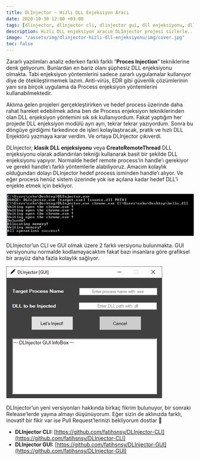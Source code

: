 ```yaml
---
title: DLInjector – Hızlı DLL Enjeksiyon Aracı
date: 2020-10-30 12:00 +03:00
tags: [dlinjector, dlinjector cli, dlinjector gui, dll enjeksiyonu, dll injection, dll injection tools, process injection tool]
description: Hızlı DLL enjeksiyon aracım DLInjector projesi sizlerle...
image: "/assets/img/dlinjector-hizli-dll-enjeksiyonu/img/cover.jpg"
toc: false
---
```


Zararlı yazılımları analiz ederken farklı farklı “**Proces Injection**” tekniklerine denk geliyorum. Bunlardan en bariz olanı şüphesiz DLL enjeksiyonu olmakta. Tabi enjeksiyon yöntemlerini sadece zararlı uygulamalar kullanıyor diye de ötekileştirmemek lazım. Anti-virüs, EDR gibi güvenlik çözümlerinin yanı sıra birçok uygulama da Process enjeksiyon yöntemlerini kullanabilmektedir.

Aklıma gelen projeleri gerçekleştirirken ve hedef process üzerinde daha rahat hareket edebilmek adına ben de Process enjeksiyon tekniklerinden olan DLL enjeksiyon yöntemini sık sık kullanıyordum. Fakat yaptığım her projede DLL enjeksiyon modülü ayrı ayrı, tekrar tekrar yazıyordum. Sonra bu döngüye girdiğimi farkedince de işleri kolaylaştıracak, pratik ve hızlı DLL Enjektörü yazmaya karar verdim. Ve ortaya DLInjector çıkıverdi.

DLInjector, **klasik DLL enjeksiyonu** veya **CreateRemoteThread**  DLL enjeksiyonu olarak adlandırılan tekniği kullanarak basit bir şekilde DLL enjeksiyonu yapıyor. Normalde hedef remote process’in handle’ı gerekiyor ve gerekli handle’ı farklı yöntemlerle alabiliyoruz. Amacım kolaylık olduğundan dolayı DLInjector hedef process isminden handle’ı alıyor. Ve eğer process henüz sistem üzerinde yok ise açılana kadar hedef DLL’i enjekte etmek için bekliyor.

![DLInjector CLI](/assets/img/dlinjector-hizli-dll-enjeksiyonu/img/dlinjector-cli.png)

DLInjector’un CLI ve GUI olmak üzere 2 farklı versiyonu bulunmakta. GUI versiyonunu normalde kodlamayacaktım fakat bazı insanlara göre grafiksel bir arayüz daha fazla kolaylık sağlıyor.


![DLInjector GUI](/assets/img/dlinjector-hizli-dll-enjeksiyonu/img/dlinjector-gui.png)

DLInjector’un yeni versiyonları hakkında birkaç fikrim bulunuyor, bir sonraki Release’lerde yayına almayı düşünüyorum. Eğer sizin de aklınızda farklı, inovatif bir fikir var ise Pull Request’lerinizi bekliyorum dostlar 🙂

- **DLInjector CLI:** [https://github.com/fatihsnsy/DLInjector-CLI](https://github.com/fatihsnsy/DLInjector-CLI)
- **DLInjector GUI:** [https://github.com/fatihsnsy/DLInjector-GUI](https://github.com/fatihsnsy/DLInjector-GUI)
